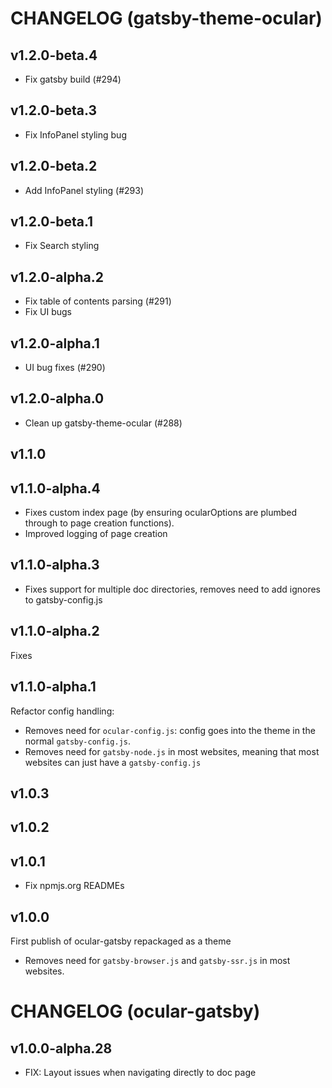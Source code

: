 # CHANGELOG (gatsby-theme-ocular)

## v1.2.0-beta.4
- Fix gatsby build (#294)

## v1.2.0-beta.3
- Fix InfoPanel styling bug

## v1.2.0-beta.2
- Add InfoPanel styling (#293)

## v1.2.0-beta.1
- Fix Search styling

## v1.2.0-alpha.2
- Fix table of contents parsing (#291)
- Fix UI bugs

## v1.2.0-alpha.1
- UI bug fixes (#290)

## v1.2.0-alpha.0
- Clean up gatsby-theme-ocular (#288)

## v1.1.0

## v1.1.0-alpha.4
- Fixes custom index page (by ensuring ocularOptions are plumbed through to page creation functions).
- Improved logging of page creation

## v1.1.0-alpha.3
- Fixes support for multiple doc directories, removes need to add ignores to gatsby-config.js

## v1.1.0-alpha.2
Fixes

## v1.1.0-alpha.1
Refactor config handling:
- Removes need for `ocular-config.js`: config goes into the theme in the normal `gatsby-config.js`.
- Removes need for `gatsby-node.js` in most websites, meaning that most websites can just have a `gatsby-config.js`

## v1.0.3

## v1.0.2

## v1.0.1
- Fix npmjs.org READMEs

## v1.0.0
First publish of ocular-gatsby repackaged as a theme
- Removes need for `gatsby-browser.js` and `gatsby-ssr.js` in most websites.

# CHANGELOG (ocular-gatsby)

## v1.0.0-alpha.28

- FIX: Layout issues when navigating directly to doc page

